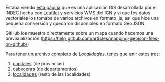 Estaba viendo [esta página](http://www.indec.gov.ar/gis/) que es una aplicación GIS desarrollada por el INDEC hecha con [Leaftlet](http://leafletjs.com/) y servicios WMS del IGN y vi que los datos vectoriales los tomaba de varios archivos en formato .js, así que hice una pequeña conversión y quedaron disponibles en formato GeoJSON. 

GitHub los muestra directamente sobre un mapa cuando hacemos una previsualización (https://help.github.com/articles/mapping-geojson-files-on-github/)

Para tener un archivo completo de *Localidades*, tenes que unir estos tres:
 1. [capitales](https://github.com/aaizemberg/geo-data/blob/master/ar/indec/capitales.geojson) (de provincias)
 2. [cabeceras](https://github.com/aaizemberg/geo-data/blob/master/ar/indec/cabeceras.geojson) (de departamentos)
 3. [localidades](https://github.com/aaizemberg/geo-data/blob/master/ar/indec/localidades.geojson) (resto de las localidades)

